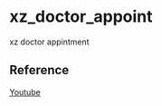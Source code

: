 # xz_doctor_appoint

xz doctor appintment

## Reference
[Youtube](https://www.youtube.com/watch?v=stNC-6nIskU&t=382s&ab_channel=rifqieh)



